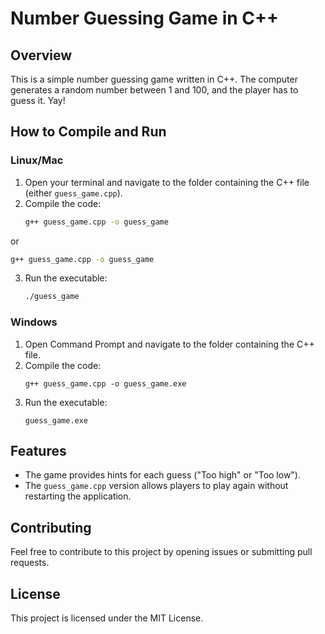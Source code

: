 # Number Guessing Game in C++

## Overview

This is a simple number guessing game written in C++. The computer generates a random number between 1 and 100, and the player has to guess it. Yay!

## How to Compile and Run

### Linux/Mac

1. Open your terminal and navigate to the folder containing the C++ file (either `guess_game.cpp`).
2. Compile the code:
   ```bash
   g++ guess_game.cpp -o guess_game
   ```

or

```bash
g++ guess_game.cpp -o guess_game
```

3. Run the executable:

   ```bash
   ./guess_game

   ```

### Windows

1. Open Command Prompt and navigate to the folder containing the C++ file.
2. Compile the code:
   ```
   g++ guess_game.cpp -o guess_game.exe
   ```
3. Run the executable:
   ```
   guess_game.exe
   ```

## Features

- The game provides hints for each guess ("Too high" or "Too low").
- The `guess_game.cpp` version allows players to play again without restarting the application.

## Contributing

Feel free to contribute to this project by opening issues or submitting pull requests.

## License

This project is licensed under the MIT License.
